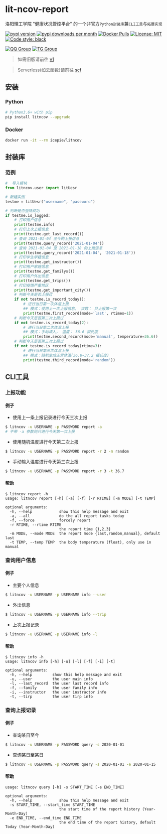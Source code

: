 # lit-ncov-report
洛阳理工学院 "健康状况管控平台" 的一个非官方`Python封装库`兼`CLI工具`与`拓展实现`

[![pypi version](https://img.shields.io/pypi/v/litncov)](https://pypi.org/project/litncov/)
[![pypi downloads per month](https://img.shields.io/pypi/dm/litncov)](https://pypi.org/project/litncov/)
[![Docker Pulls](https://img.shields.io/docker/pulls/icepie/litncov.svg)](https://hub.docker.com/r/icepie/litncov/)
[![License: MIT](https://img.shields.io/badge/License-MIT-brightgreen.svg)](https://opensource.org/licenses/MIT)
[![Code style: black](https://img.shields.io/badge/code%20style-black-000000.svg)](https://github.com/psf/black)

[![QQ Group](https://img.shields.io/badge/QQ%20Group-647027400-red.svg)](https://jq.qq.com/?_wv=1027&k=lz0XyN86)
[![TG Group](https://img.shields.io/badge/TG%20Group-lit_edu-blue.svg)](https://t.me/lit_edu)

> 如需旧版请前往 [v1](https://github.com/icepie/lit-ncov-report/tree/v1)

> Serverless(如云函数)请前往 [scf](https://github.com/icepie/lit-ncov-report/tree/scf)

## 安装

### Python

```bash
# Python3.6+ with pip
pip install litncov --upgrade
```

### Docker

```bash
docker run -it --rm icepie/litncov
```

## 封装库

### 范例

```python
#  导入模块
from litncov.user import litUesr

# 新建实例
testme = litUesr("username", "password")

# 判断是否登陆成功
if testme.is_logged:
    # 打印用户信息
    print(testme.info)
    # 打印上次上报信息
    print(testme.get_last_record())
    # 查询 2021-01-04 至今的上报信息
    print(testme.query_record('2021-01-04'))
    # 查询 2021-01-04 至 2021-01-18 的上报信息
    print(testme.query_record('2021-01-04', '2021-01-18'))
    # 打印学生学籍信息
    print(testme.get_instructor())
    # 打印用户家庭信息
    print(testme.get_familys())
    # 打印用户外出信息
    print(testme.get_trips())
    # 打印疫情严重地区
    print(testme.get_important_city())
    # 判断今天是否上报过
    if not testme.is_record_today():
        # 进行当日第一次体温上报
        ## 模式：使用上一次上报信息， 次数： 只上报第一次
        print(testme.first_record(mode='last', rtimes=1))
    # 判断今天是否第二次上报过
    if not testme.is_record_today(2):
        # 进行当日第二次体温上报
        ## 模式：手动填入， 温度： 36.6 摄氏度
        print(testme.second_record(mode='manual', temperature=36.6))
    # 判断今天是否第三次上报过
    if not testme.is_record_today(rtime=3):
        # 进行当日第三次体温上报
        ## 模式：随机生成正常体温(36.0~37.2 摄氏度)
        print(testme.third_record(mode='random'))
```

## CLI工具

### 上报功能

#### 例子

- 使用上一条上报记录进行今天三次上报

```bash
$ litncov -u USERNAME -p PASSWORD report -a
# 不带 -a 参数则只进行今天第一次上报
```

- 使用随机温度进行今天第二次上报

```bash
$ litncov -u USERNAME -p PASSWORD report -r 2 -m random
```

- 手动输入温度进行今天第三次上报

```bash
$ litncov -u USERNAME -p PASSWORD report -r 3 -t 36.7
```

#### 帮助

```
$ litncov report -h
usage: litncov report [-h] [-a] [-f] [-r RTIME] [-m MODE] [-t TEMP]

optional arguments:
  -h, --help            show this help message and exit
  -a, --all             do the all report tasks today
  -f, --force           forcely report
  -r RTIME, --rtime RTIME
                        the report time {1,2,3}
  -m MODE, --mode MODE  the report mode {last,random,manual}, default last
  -t TEMP, --temp TEMP  the body temperature (float), only use in manual
```

### 查询用户信息

#### 例子

- 主要个人信息

```bash
$ litncov -u USERNAME -p USERNAME info --user
```

- 外出信息

```bash
$ litncov -u USERNAME -p USERNAME info --trip
```

- 上次上报记录

```bash
$ litncov -u USERNAME -p USERNAME info -l
```

#### 帮助

```
$ litncov info -h
usage: litncov info [-h] [-u] [-l] [-f] [-i] [-t]

optional arguments:
  -h, --help         show this help message and exit
  -u, --user         the user main info
  -l, --last_record  the user last record info
  -f, --family       the user family info
  -i, --instructor   the user instructor info
  -t, --tirp         the user tirp info

```

### 查询上报记录

#### 例子
- 查询某日至今

```bash
$ litncov -u USERNAME -p PASSWORD query -s 2020-01-01
```

- 查询某日至某日

```bash
$ litncov -u USERNAME -p PASSWORD query -s 2020-01-01 -e 2020-01-15
```

#### 帮助

```
usage: litncov query [-h] -s START_TIME [-e END_TIME]

optional arguments:
  -h, --help            show this help message and exit
  -s START_TIME, --start_time START_TIME
                        the start time of the report history (Year-Month-Day)
  -e END_TIME, --end_time END_TIME
                        the end time of the report history, default Today (Year-Month-Day)
```

